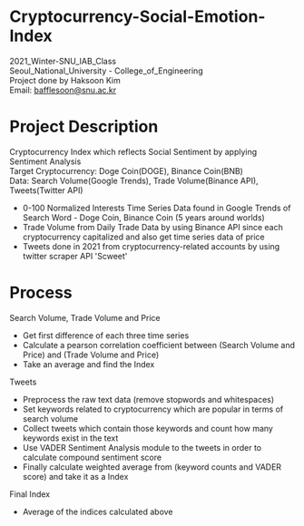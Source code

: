 # Cryptocurrency-Social-Emotion-Index
2021_Winter-SNU_IAB_Class   
Seoul_National_University - College_of_Engineering   
Project done by Haksoon Kim   
Email: bafflesoon@snu.ac.kr   

# Project Description
Cryptocurrency Index which reflects Social Sentiment by applying Sentiment Analysis   
Target Cryptocurrency: Doge Coin(DOGE), Binance Coin(BNB)   
Data: Search Volume(Google Trends), Trade Volume(Binance API), Tweets(Twitter API)   
- 0-100 Normalized Interests Time Series Data found in Google Trends of Search Word - Doge Coin, Binance Coin (5 years around worlds)   
- Trade Volume from Daily Trade Data by using Binance API since each cryptocurrency capitalized and also get time series data of price   
- Tweets done in 2021 from cryptocurrency-related accounts by using twitter scraper API 'Scweet'   

# Process
Search Volume, Trade Volume and Price
- Get first difference of each three time series
- Calculate a pearson correlation coefficient between (Search Volume and Price) and (Trade Volume and Price)
- Take an average and find the Index

Tweets
- Preprocess the raw text data (remove stopwords and whitespaces)
- Set keywords related to cryptocurrency which are popular in terms of search volume
- Collect tweets which contain those keywords and count how many keywords exist in the text
- Use VADER Sentiment Analysis module to the tweets in order to calculate compound sentiment score
- Finally calculate weighted average from (keyword counts and VADER score) and take it as a Index

Final Index
- Average of the indices calculated above
